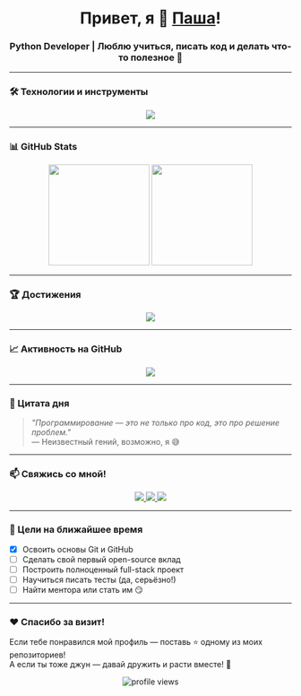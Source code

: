 <h1 align="center">Привет, я 👋 <a href="https://github.com/PavelPugachenko">Паша</a>!</h1>
<h3 align="center">Python Developer | Люблю учиться, писать код и делать что-то полезное 🚀</h3>

---

### 🛠️ Технологии и инструменты

<p align="center">
  <img src="https://skillicons.dev/icons?i=python,flask,django,html,css,git,github,docker,postgres,vscode,linux" />
</p>

---

### 📊 GitHub Stats

<p align="center">
  <img height="180em" src="https://github-readme-stats.vercel.app/api?username=ваш-ник&show_icons=true&theme=radical&count_private=true&include_all_commits=true" />
  <img height="180em" src="https://github-readme-stats.vercel.app/api/top-langs/?username=ваш-ник&layout=compact&theme=radical&langs_count=8" />
</p>

---

### 🏆 Достижения

<p align="center">
  <img src="https://github-profile-trophy.vercel.app/?username=ваш-ник&theme=radical&row=1&column=6" />
</p>

---

### 📈 Активность на GitHub

<p align="center">
  <img src="https://github-readme-activity-graph.vercel.app/graph?username=ваш-ник&theme=react-dark&hide_border=true&area=true" />
</p>

---

### 💬 Цитата дня

> *"Программирование — это не только про код, это про решение проблем."*  
> — Неизвестный гений, возможно, я 😅

---

### 📫 Свяжись со мной!

<p align="center">
  <a href="mailto:ваш-email@example.com">
    <img src="https://img.shields.io/badge/Email-D14836?style=for-the-badge&logo=gmail&logoColor=white" />
  </a>
  <a href="https://t.me/ваш-телеграм">
    <img src="https://img.shields.io/badge/Telegram-2CA5E0?style=for-the-badge&logo=telegram&logoColor=white" />
  </a>
  <a href="https://linkedin.com/in/ваш-профиль">
    <img src="https://img.shields.io/badge/LinkedIn-0077B5?style=for-the-badge&logo=linkedin&logoColor=white" />
  </a>
</p>

---

### 🎯 Цели на ближайшее время

- [x] Освоить основы Git и GitHub  
- [ ] Сделать свой первый open-source вклад  
- [ ] Построить полноценный full-stack проект  
- [ ] Научиться писать тесты (да, серьёзно!)  
- [ ] Найти ментора или стать им 😏

---

### ❤️ Спасибо за визит!

Если тебе понравился мой профиль — поставь ⭐ одному из моих репозиториев!  
А если ты тоже джун — давай дружить и расти вместе! 🌱

<p align="center">
  <img src="https://komarev.com/ghpvc/?username=ваш-ник&label=Profile%20views&color=0e75b6&style=flat" alt="profile views" />
</p>
